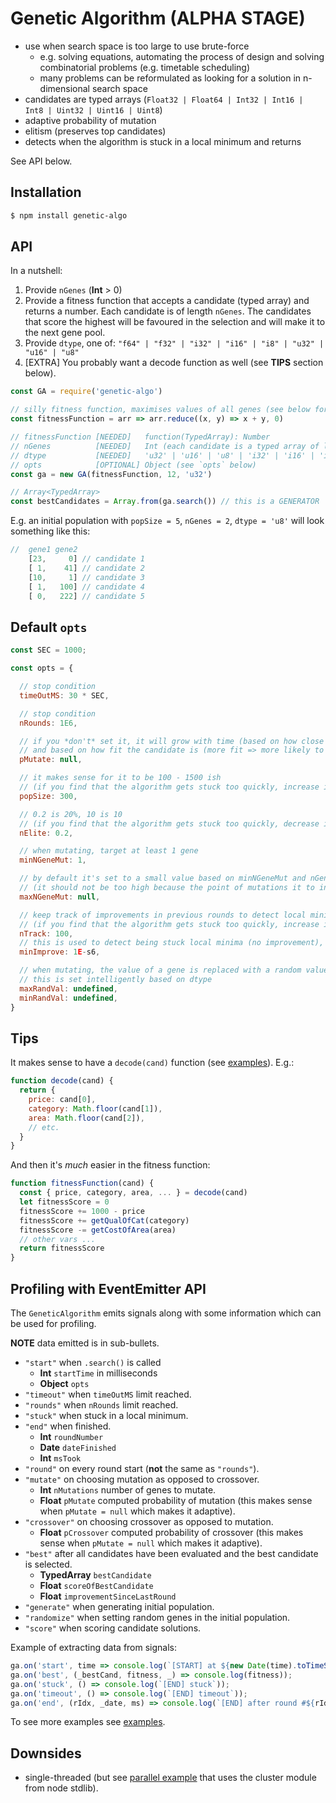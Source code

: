 # Genetic Algorithm (ALPHA STAGE)

- use when search space is too large to use brute-force
  - e.g. solving equations, automating the process of design and solving
    combinatorial problems (e.g. timetable scheduling)
  - many problems can be reformulated as looking for a solution in
    n-dimensional search space
- candidates are typed arrays (`Float32 | Float64 | Int32 | Int16 | Int8 | Uint32 | Uint16 | Uint8`)
- adaptive probability of mutation
- elitism (preserves top candidates)
- detects when the algorithm is stuck in a local minimum and returns

See API below.

## Installation

```sh
$ npm install genetic-algo
```

## API

In a nutshell:

1. Provide `nGenes` (**Int** &gt; 0)
2. Provide a fitness function that accepts a candidate (typed array) and
   returns a number. Each candidate is of length `nGenes`. The candidates that score the highest will be favoured in the
   selection and will make it to the next gene pool.
3. Provide `dtype`, one of: `"f64" | "f32" | "i32" | "i16" | "i8" | "u32" | "u16" | "u8"`
4. [EXTRA] You probably want a decode function as well (see **TIPS** section below).

```js
const GA = require('genetic-algo')

// silly fitness function, maximises values of all genes (see below for a better example)
const fitnessFunction = arr => arr.reduce((x, y) => x + y, 0) 

// fitnessFunction [NEEDED]   function(TypedArray): Number
// nGenes          [NEEDED]   Int (each candidate is a typed array of length equal to nGenes)
// dtype           [NEEDED]   'u32' | 'u16' | 'u8' | 'i32' | 'i16' | 'i8' | 'f32' | 'f64' 
// opts            [OPTIONAL] Object (see `opts` below)
const ga = new GA(fitnessFunction, 12, 'u32')

// Array<TypedArray>
const bestCandidates = Array.from(ga.search()) // this is a GENERATOR
```

E.g. an initial population with `popSize = 5`, `nGenes = 2`, `dtype = 'u8'` will look something like this:

```js
//  gene1 gene2 
    [23,     0] // candidate 1
    [ 1,    41] // candidate 2
    [10,     1] // candidate 3
    [ 1,   100] // candidate 4
    [ 0,   222] // candidate 5
```

## Default `opts`

```js
const SEC = 1000;

const opts = {

  // stop condition 
  timeOutMS: 30 * SEC, 

  // stop condition
  nRounds: 1E6,      

  // if you *don't* set it, it will grow with time (based on how close timeTaken is to timeOutMS)
  // and based on how fit the candidate is (more fit => more likely to use mutation)
  pMutate: null,       

  // it makes sense for it to be 100 - 1500 ish
  // (if you find that the algorithm gets stuck too quickly, increase it)
  popSize: 300,        

  // 0.2 is 20%, 10 is 10
  // (if you find that the algorithm gets stuck too quickly, decrease it)
  nElite: 0.2,         

  // when mutating, target at least 1 gene
  minNGeneMut: 1,      

  // by default it's set to a small value based on minNGeneMut and nGenes (the more genes, the higer it is)
  // (it should not be too high because the point of mutations it to introduce novelty in a controlled way)
  maxNGeneMut: null,     

  // keep track of improvements in previous rounds to detect local minima
  // (if you find that the algorithm gets stuck too quickly, increase it)
  nTrack: 100,          
  // this is used to detect being stuck local minima (no improvement), you should not need to change it
  minImprove: 1E-s6,    

  // when mutating, the value of a gene is replaced with a random value
  // this is set intelligently based on dtype
  maxRandVal: undefined,
  minRandVal: undefined,
}
```

## Tips

It makes sense to have a `decode(cand)` function (see [examples](https://github.com/nl253/GeneticAlgo-JS/tree/master/examples)).  E.g.:

```js
function decode(cand) {
  return {
    price: cand[0],
    category: Math.floor(cand[1]),
    area: Math.floor(cand[2]),
    // etc.
  }
}
```

And then it's *much* easier in the fitness function:

```js
function fitnessFunction(cand) {
  const { price, category, area, ... } = decode(cand)
  let fitnessScore = 0
  fitnessScore += 1000 - price
  fitnessScore += getQualOfCat(category)
  fitnessScore -= getCostOfArea(area)
  // other vars ...
  return fitnessScore
}
```

## Profiling with EventEmitter API

The `GeneticAlgorithm` emits signals along with some information
which can be used for profiling.

**NOTE** data emitted is in sub-bullets.

- `"start"` when `.search()` is called
  - **Int** `startTime` in milliseconds
  - **Object** `opts`
- `"timeout"` when `timeOutMS` limit reached.
- `"rounds"` when `nRounds` limit reached.
- `"stuck"` when stuck in a local minimum.
- `"end"` when finished.
  - **Int** `roundNumber`
  - **Date** `dateFinished`
  - **Int** `msTook`
- `"round"` on every round start (**not** the same as `"rounds"`).
- `"mutate"` on choosing mutation as opposed to crossover.
  - **Int** `nMutations` number of genes to mutate.
  - **Float** `pMutate` computed probability of mutation (this makes sense when `pMutate = null` which makes it adaptive).
- `"crossover"` on choosing crossover as opposed to mutation.
  - **Float** `pCrossover` computed probability of crossover (this makes sense when `pMutate = null` which makes it adaptive).
- `"best"` after all candidates have been evaluated and the best candidate is selected.
  - **TypedArray** `bestCandidate`
  - **Float** `scoreOfBestCandidate`
  - **Float** `improvementSinceLastRound`
- `"generate"` when generating initial population.
- `"randomize"` when setting random genes in the initial population.
- `"score"` when scoring candidate solutions.

Example of extracting data from signals:

```js
ga.on('start', time => console.log(`[START] at ${new Date(time).toTimeString()}`));
ga.on('best', (_bestCand, fitness, _) => console.log(fitness));
ga.on('stuck', () => console.log(`[END] stuck`));
ga.on('timeout', () => console.log(`[END] timeout`));
ga.on('end', (rIdx, _date, ms) => console.log(`[END] after round #${rIdx} (took ${ms / SEC}sec)`));
```

To see more examples see [examples](https://github.com/nl253/GeneticAlgo-JS/tree/master/examples).

## Downsides

- single-threaded (but see [parallel example](https://github.com/nl253/GeneticAlgo-JS/blob/master/examples/parallel.js) that uses the cluster module from node stdlib).
